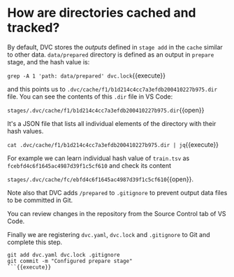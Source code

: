 # How are directories cached and tracked?

By default, DVC stores the _outputs_ defined in `stage add` in the `cache`
similar to other data. `data/prepared` directory is defined as an output in
`prepare` stage, and the hash value is:

`grep -A 1 'path: data/prepared' dvc.lock`{{execute}}

and this points us to `.dvc/cache/f1/b1d214c4cc7a3efdb200410227b975.dir` file.
You can see the contents of this `.dir` file in VS Code:

`stages/.dvc/cache/f1/b1d214c4cc7a3efdb200410227b975.dir`{{open}}

It's a JSON file that lists all individual elements of the directory with
their hash values.

`cat .dvc/cache/f1/b1d214c4cc7a3efdb200410227b975.dir | jq`{{execute}}

For example we can learn individual hash value of `train.tsv` as
`fcebfd4c6f1645ac4987d39f1c5cf610` and check its content

`stages/.dvc/cache/fc/ebfd4c6f1645ac4987d39f1c5cf610`{{open}}.

Note also that DVC adds `/prepared` to `.gitignore` to prevent output data
files to be committed in Git.

You can review changes in the repository from the Source Control tab of VS Code.

Finally we are registering `dvc.yaml`, `dvc.lock` and `.gitignore` to Git and
complete this step.

```
git add dvc.yaml dvc.lock .gitignore
git commit -m "Configured prepare stage"
```{{execute}}
